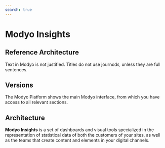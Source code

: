 ```yaml
---
search: true
---
```


# Modyo Insights<Badge text="Beta" type="warn"/>

## Reference Architecture

Text in Modyo is not justified. Titles do not use journods, unless they are full sentences.

## Versions

The Modyo Platform shows the main Modyo interface, from which you have access to all relevant sections.

## Architecture

**Modyo Insights** is a set of dashboards and visual tools specialized in the representation of statistical data of both the customers of your sites, as well as the teams that create content and elements in your digital channels.
